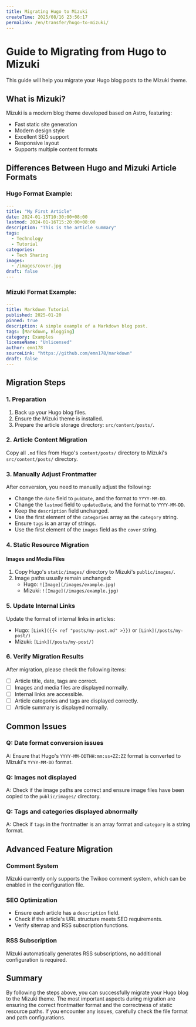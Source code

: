 ```yaml
---
title: Migrating Hugo to Mizuki
createTime: 2025/08/16 23:56:17
permalink: /en/transfer/hugo-to-mizuki/
---
```



# Guide to Migrating from Hugo to Mizuki

This guide will help you migrate your Hugo blog posts to the Mizuki theme.

## What is Mizuki?

Mizuki is a modern blog theme developed based on Astro, featuring:
- Fast static site generation
- Modern design style
- Excellent SEO support
- Responsive layout
- Supports multiple content formats

## Differences Between Hugo and Mizuki Article Formats

### Hugo Format Example:
```yaml
---
title: "My First Article"
date: 2024-01-15T10:30:00+08:00
lastmod: 2024-01-16T15:20:00+08:00
description: "This is the article summary"
tags:
  - Technology
  - Tutorial
categories:
  - Tech Sharing
images:
  - /images/cover.jpg
draft: false
---
```

### Mizuki Format Example:
```yaml
---
title: Markdown Tutorial
published: 2025-01-20
pinned: true
description: A simple example of a Markdown blog post.
tags: [Markdown, Blogging]
category: Examples
licenseName: "Unlicensed"
author: emn178
sourceLink: "https://github.com/emn178/markdown"
draft: false
---
```

## Migration Steps

### 1. Preparation

1. Back up your Hugo blog files.
2. Ensure the Mizuki theme is installed.
3. Prepare the article storage directory: `src/content/posts/`.

### 2. Article Content Migration

Copy all `.md` files from Hugo's `content/posts/` directory to Mizuki's `src/content/posts/` directory.

### 3. Manually Adjust Frontmatter

After conversion, you need to manually adjust the following:

- Change the `date` field to `pubDate`, and the format to `YYYY-MM-DD`.
- Change the `lastmod` field to `updatedDate`, and the format to `YYYY-MM-DD`.
- Keep the `description` field unchanged.
- Use the first element of the `categories` array as the `category` string.
- Ensure `tags` is an array of strings.
- Use the first element of the `images` field as the `cover` string.

### 4. Static Resource Migration

#### Images and Media Files

1. Copy Hugo's `static/images/` directory to Mizuki's `public/images/`.
2. Image paths usually remain unchanged:
   - Hugo: `![Image](/images/example.jpg)`
   - Mizuki: `![Image](/images/example.jpg)`

### 5. Update Internal Links

Update the format of internal links in articles:
- Hugo: `[Link]({{< ref "posts/my-post.md" >}})` or `[Link](/posts/my-post/)`
- Mizuki: `[Link](/posts/my-post/)`

### 6. Verify Migration Results

After migration, please check the following items:

- [ ] Article title, date, tags are correct.
- [ ] Images and media files are displayed normally.
- [ ] Internal links are accessible.
- [ ] Article categories and tags are displayed correctly.
- [ ] Article summary is displayed normally.

## Common Issues

### Q: Date format conversion issues
A: Ensure that Hugo's `YYYY-MM-DDTHH:mm:ss+ZZ:ZZ` format is converted to Mizuki's `YYYY-MM-DD` format.

### Q: Images not displayed
A: Check if the image paths are correct and ensure image files have been copied to the `public/images/` directory.

### Q: Tags and categories displayed abnormally
A: Check if `tags` in the frontmatter is an array format and `category` is a string format.

## Advanced Feature Migration

### Comment System
Mizuki currently only supports the Twikoo comment system, which can be enabled in the configuration file.

### SEO Optimization
- Ensure each article has a `description` field.
- Check if the article's URL structure meets SEO requirements.
- Verify sitemap and RSS subscription functions.

### RSS Subscription
Mizuki automatically generates RSS subscriptions, no additional configuration is required.

## Summary

By following the steps above, you can successfully migrate your Hugo blog to the Mizuki theme. The most important aspects during migration are ensuring the correct frontmatter format and the correctness of static resource paths. If you encounter any issues, carefully check the file format and path configurations.